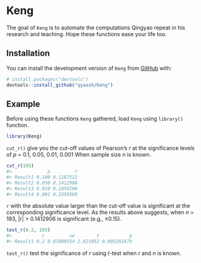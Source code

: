 
<!-- README.md is generated from README.Rmd. Please edit that file -->

# Keng

<!-- badges: start -->
<!-- badges: end -->

The goal of `Keng` is to automate the computations Qingyao repeat in his
research and teaching. Hope these functions ease your life too.

## Installation

You can install the development version of `Keng` from
[GitHub](https://github.com/) with:

``` r
# install.packages("devtools")
devtools::install_github("qyaozh/Keng")
```

## Example

Before using these functions `Keng` gathered, load `Keng` using
`library()` function.

``` r
library(Keng)
```

`cut_r()` give you the cut-off values of Pearson’s *r* at the
significance levels of *p* = 0.1, 0.05, 0.01, 0.001 When sample size *n*
is known.

``` r
cut_r(193)
#>             p         r
#> Result1 0.100 0.1187512
#> Result2 0.050 0.1412906
#> Result3 0.010 0.1850106
#> Result4 0.001 0.2350568
```

`r` with the absolute value larger than the cut-off value is significant
at the corresponding significance level. As the results above suggests,
when *n* = 193, \|r\| \> 0.1412906 is significant (e.g., ±0.15).

``` r
test_r(0.2, 193)
#>           r         se        t           p
#> Result1 0.2 0.07089554 2.821052 0.005292479
```

`test_r()` test the significance of *r* using *t*-test when *r* and *n*
is known.
